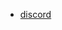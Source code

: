
- [discord](https://discord.com/channels/601130461678272522/683070703716925568/1307044616239054929)
